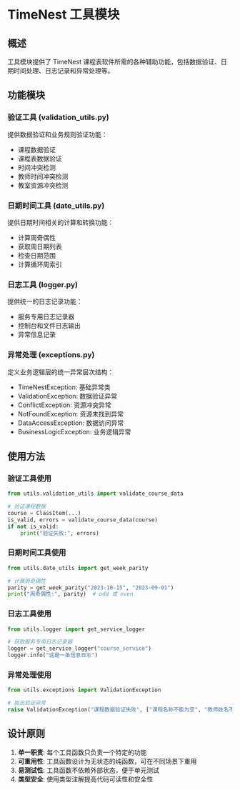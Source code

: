 # TimeNest 工具模块

## 概述

工具模块提供了 TimeNest 课程表软件所需的各种辅助功能，包括数据验证、日期时间处理、日志记录和异常处理等。

## 功能模块

### 验证工具 (validation_utils.py)
提供数据验证和业务规则验证功能：
- 课程数据验证
- 课程表数据验证
- 时间冲突检测
- 教师时间冲突检测
- 教室资源冲突检测

### 日期时间工具 (date_utils.py)
提供日期时间相关的计算和转换功能：
- 计算周奇偶性
- 获取周日期列表
- 检查日期范围
- 计算循环周索引

### 日志工具 (logger.py)
提供统一的日志记录功能：
- 服务专用日志记录器
- 控制台和文件日志输出
- 异常信息记录

### 异常处理 (exceptions.py)
定义业务逻辑层的统一异常层次结构：
- TimeNestException: 基础异常类
- ValidationException: 数据验证异常
- ConflictException: 资源冲突异常
- NotFoundException: 资源未找到异常
- DataAccessException: 数据访问异常
- BusinessLogicException: 业务逻辑异常

## 使用方法

### 验证工具使用

```python
from utils.validation_utils import validate_course_data

# 验证课程数据
course = ClassItem(...)
is_valid, errors = validate_course_data(course)
if not is_valid:
    print("验证失败:", errors)
```

### 日期时间工具使用

```python
from utils.date_utils import get_week_parity

# 计算周奇偶性
parity = get_week_parity("2023-10-15", "2023-09-01")
print("周奇偶性:", parity)  # odd 或 even
```

### 日志工具使用

```python
from utils.logger import get_service_logger

# 获取服务专用日志记录器
logger = get_service_logger("course_service")
logger.info("这是一条信息日志")
```

### 异常处理使用

```python
from utils.exceptions import ValidationException

# 抛出验证异常
raise ValidationException("课程数据验证失败", ["课程名称不能为空", "教师姓名不能为空"])
```

## 设计原则

1. **单一职责**: 每个工具函数只负责一个特定的功能
2. **可重用性**: 工具函数设计为无状态的纯函数，可在不同场景下重用
3. **易测试性**: 工具函数不依赖外部状态，便于单元测试
4. **类型安全**: 使用类型注解提高代码可读性和安全性
